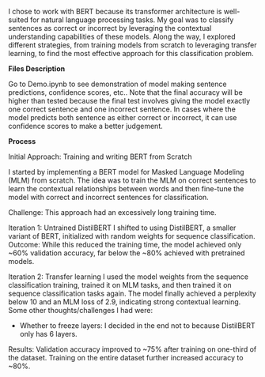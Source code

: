 I chose to work with BERT because its transformer architecture is well-suited for natural language processing tasks. My goal was to classify sentences as correct or incorrect by leveraging the contextual understanding capabilities of these models. Along the way, I explored different strategies, from training models from scratch to leveraging transfer learning, to find the most effective approach for this classification problem.

**Files Description**

Go to Demo.ipynb to see demonstration of model making sentence predictions, confidence scores, etc.. Note that the final accuracy will be higher than tested because the final test involves giving the model exactly one correct sentence and one incorrect sentence. In cases where the model predicts both sentence as either correct or incorrect, it can use confidence scores to make a better judgement.

**Process**

Initial Approach: Training and writing BERT from Scratch

I started by implementing a BERT model for Masked Language Modeling (MLM) from scratch.
The idea was to train the MLM on correct sentences to learn the contextual relationships between words and then fine-tune the model with correct and incorrect sentences for classification.

Challenge: This approach had an excessively long training time.

Iteration 1: Untrained DistilBERT
I shifted to using DistilBERT, a smaller variant of BERT, initialized with random weights for sequence classification.
Outcome: While this reduced the training time, the model achieved only ~60% validation accuracy, far below the ~80% achieved with pretrained models.

Iteration 2: Transfer learning
I used the model weights from the sequence classification training, trained it on MLM tasks, and then trained it on sequence classification tasks again. The model finally achieved a perplexity below 10 and an MLM loss of 2.9, indicating strong contextual learning. Some other thoughts/challenges I had were:

- Whether to freeze layers: I decided in the end not to because DistilBERT only has 6 layers.

Results:
Validation accuracy improved to ~75% after training on one-third of the dataset.
Training on the entire dataset further increased accuracy to ~80%.
